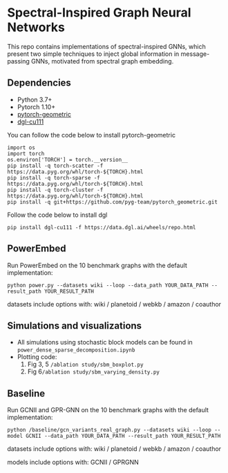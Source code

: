 # Spectral-Inspired Graph Neural Networks

This repo contains implementations of spectral-inspired GNNs, which present two simple techniques to inject global information in message-passing GNNs, motivated from spectral graph embedding.

## Dependencies
- Python 3.7+
- Pytorch 1.10+
- [pytorch-geometric](https://pytorch-geometric.readthedocs.io/en/latest/notes/installation.html)
- [dgl-cu111](https://docs.dgl.ai/en/latest/install/index.html)


You can follow the code below to install pytorch-geometric
```
import os
import torch
os.environ['TORCH'] = torch.__version__
pip install -q torch-scatter -f https://data.pyg.org/whl/torch-${TORCH}.html
pip install -q torch-sparse -f https://data.pyg.org/whl/torch-${TORCH}.html
pip install -q torch-cluster -f https://data.pyg.org/whl/torch-${TORCH}.html
pip install -q git+https://github.com/pyg-team/pytorch_geometric.git
```

Follow the code below to install dgl
```
pip install dgl-cu111 -f https://data.dgl.ai/wheels/repo.html
```

## PowerEmbed
Run PowerEmbed on the 10 benchmark graphs with the default implementation:
```
python power.py --datasets wiki --loop --data_path YOUR_DATA_PATH --result_path YOUR_RESULT_PATH
```
datasets include options with: wiki / planetoid / webkb / amazon / coauthor

## Simulations and visualizations
- All simulations using stochastic block models can be found in ```power_dense_sparse_decomposition.ipynb```
- Plotting code:
  1. Fig 3, 5 ```/ablation study/sbm_boxplot.py```
  2. Fig 6```/ablation study/sbm_varying_density.py```
    
## Baseline
Run GCNII and GPR-GNN on the 10 benchmark graphs with the default implementation:
```
python /baseline/gcn_variants_real_graph.py --datasets wiki --loop --model GCNII --data_path YOUR_DATA_PATH --result_path YOUR_RESULT_PATH
```
datasets include options with: wiki / planetoid / webkb / amazon / coauthor

models include options with: GCNII / GPRGNN
